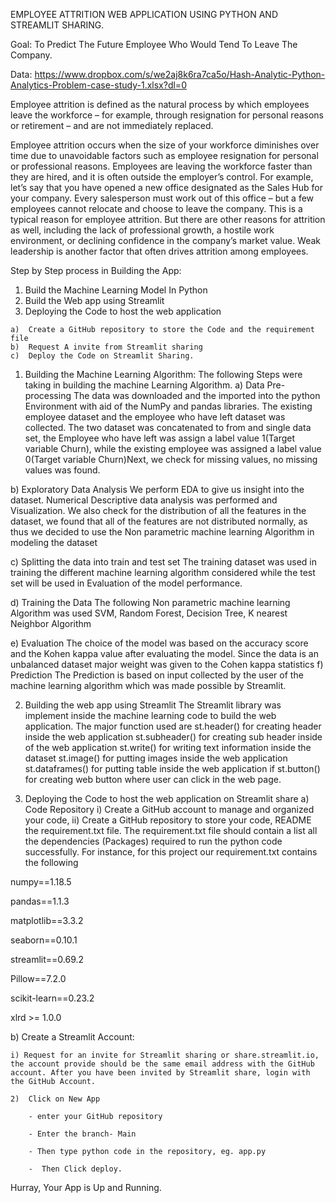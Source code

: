 EMPLOYEE ATTRITION WEB APPLICATION USING PYTHON AND STREAMLIT SHARING.


Goal:
 To Predict The Future Employee Who Would Tend To Leave The Company.

Data: https://www.dropbox.com/s/we2aj8k6ra7ca5o/Hash-Analytic-Python-Analytics-Problem-case-study-1.xlsx?dl=0

Employee attrition is defined as the natural process by which employees leave the workforce – for example, through resignation for personal reasons or retirement – and are not immediately replaced.

Employee attrition occurs when the size of your workforce diminishes over time due to unavoidable factors such as employee resignation for personal or professional reasons.
Employees are leaving the workforce faster than they are hired, and it is often outside the employer’s control. For example, let’s say that you have opened a new office designated as the Sales Hub for your company. Every salesperson must work out of this office – but a few employees cannot relocate and choose to leave the company. This is a typical reason for employee attrition.
But there are other reasons for attrition as well, including the lack of professional growth, a hostile work environment, or declining confidence in the company’s market value. Weak leadership is another factor that often drives attrition among employees.

Step by Step process in Building the App:
1)	Build the Machine Learning Model In Python
2)	Build the Web app using Streamlit
3)	 Deploying the Code to host the web application

	a)	Create a GitHub repository to store the Code and the requirement file
	b)	Request A invite from Streamlit sharing
	c)	Deploy the Code on Streamlit Sharing.


1) Building the Machine Learning Algorithm:
The following Steps were taking in building the machine Learning Algorithm.
a)	Data  Pre-processing
The data was downloaded and the imported into the python Environment with aid of the NumPy and pandas libraries. The existing employee dataset and the employee who have left dataset was collected. The two dataset was concatenated to from and single data set, the Employee who have left was assign a label value 1(Target variable Churn), while the existing employee was assigned a label value 0(Target variable Churn)Next, we check for missing values, no missing values was found. 

b)	 Exploratory Data Analysis
We perform EDA to give us insight into the dataset. Numerical Descriptive data analysis was performed and Visualization. We also check for the distribution of all the features in the dataset, we found that all of the features are not distributed normally, as thus we decided to use the Non parametric machine learning Algorithm in modeling the dataset

c)	 Splitting the data into train and test set
The training dataset was used in training the different machine learning algorithm considered while the test set will be used in Evaluation of the model performance.

d)	Training the Data
The following Non parametric machine learning Algorithm was used
SVM, Random Forest, Decision Tree, K nearest Neighbor Algorithm

e)	Evaluation
The choice of the model was based on the accuracy score and the Kohen kappa value after evaluating the model. Since the data is an unbalanced dataset major weight was given to the Cohen kappa statistics
f)	Prediction
The Prediction is based on input collected by the user of the machine learning algorithm which was made possible by Streamlit.



2)  Building the web app using Streamlit
The Streamlit library was implement inside the machine learning code to build the web application. The major function used are 
st.header() for creating header inside the web application
st.subheader() for creating sub header inside of the web application
st.write() for writing text information inside the dataset
st.image() for putting images inside the web application
st.dataframes() for putting table inside   the web application
if st.button() for creating web button where user can click in the web page.

3) Deploying the Code to host the web application on Streamlit share
a) Code Repository 
i) Create a GitHub account to manage and organized your code,
ii) Create a GitHub repository to store your code, README the requirement.txt file. 
The requirement.txt file should contain a list all the dependencies (Packages) required to run the python code successfully.
For instance, for this project our requirement.txt contains the following

numpy==1.18.5

pandas==1.1.3

matplotlib==3.3.2

seaborn==0.10.1

streamlit==0.69.2

Pillow==7.2.0

scikit-learn==0.23.2

xlrd >= 1.0.0


b) Create a Streamlit Account: 

	i) Request for an invite for Streamlit sharing or share.streamlit.io, the account provide should be the same email address with the GitHub account. After you have been invited by Streamlit share, login with the GitHub Account.
	
	2)  Click on New App 
	
		- enter your GitHub repository
		
		- Enter the branch- Main
		
		- Then type python code in the repository, eg. app.py
		
		-  Then Click deploy.
		
Hurray, Your App is Up and Running.

